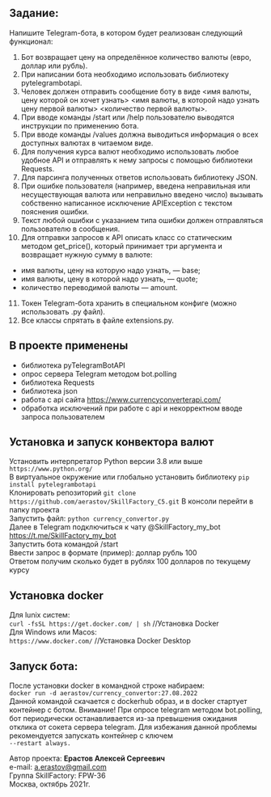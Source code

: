 ## Задание:
Напишите Telegram-бота, в котором будет реализован следующий функционал:

1. Бот возвращает цену на определённое количество валюты (евро, доллар или рубль). 
2. При написании бота необходимо использовать библиотеку pytelegrambotapi. 
3. Человек должен отправить сообщение боту в виде <имя валюты, цену которой он хочет узнать> <имя валюты, в которой надо узнать цену первой валюты> <количество первой валюты>. 
4. При вводе команды /start или /help пользователю выводятся инструкции по применению бота. 
5. При вводе команды /values должна выводиться информация о всех доступных валютах в читаемом виде. 
6. Для получения курса валют необходимо использовать любое удобное API и отправлять к нему запросы с помощью библиотеки Requests. 
7. Для парсинга полученных ответов использовать библиотеку JSON. 
8. При ошибке пользователя (например, введена неправильная или несуществующая валюта или неправильно введено число) вызывать собственно написанное исключение APIException с текстом пояснения ошибки. 
9. Текст любой ошибки с указанием типа ошибки должен отправляться пользователю в сообщения. 
10. Для отправки запросов к API описать класс со статическим методом get_price(), который принимает три аргумента и возвращает нужную сумму в валюте:
- имя валюты, цену на которую надо узнать, — base;
- имя валюты, цену в которой надо узнать, — quote; 
- количество переводимой валюты — amount.
11. Токен Telegram-бота хранить в специальном конфиге (можно использовать .py файл). 
12. Все классы спрятать в файле extensions.py.

## В проекте применены
- библиотека pyTelegramBotAPI
- опрос сервера Telegram методом bot.polling
- библиотека Requests
- библиотека json
- работа с api сайта https://www.currencyconverterapi.com/
- обработка исключений при работе с api и некорректном вводе запроса пользователем


## Установка и запуск конвектора валют
Установить интерпретатор Python версии 3.8 или выше `https://www.python.org/`  
В виртуальное окружение или глобально установить библиотеку `pip install pytelegrambotapi`  
Клонировать репозиторий `git clone https://github.com/aerastov/SkillFactory_C5.git`
В консоли перейти в папку проекта  
Запустить файл: `python currency_convertor.py`  
Далее в Telegram подключиться к чату @SkillFactory_my_bot  
https://t.me/SkillFactory_my_bot  
Запустить бота командой /start  
Ввести запрос в формате (пример): доллар рубль 100  
Ответом получим сколько будет в рублях 100 долларов по текущему курсу  

## Установка docker
Для lunix систем:   
```curl -fsSL https://get.docker.com/ | sh``` //Установка Docker  
Для Windows или Macos:  
```https://www.docker.com/``` //Установка Docker Desktop
## Запуск бота:
После установки docker в командной строке набираем:  
```docker run -d aerastov/currency_convertor:27.08.2022```  
Данной командой скачается с dockerhub образ, и в docker стартует контейнер с ботом.
Внимание! При опросе telegram методом bot.polling, бот периодически останавливается из-за превышения ожидания отклика от 
сокета сервера telegram. Для избежания данной проблемы рекомендуется запускать контейнер с ключем   
```--restart always.```



Автор проекта: **Ерастов Алексей Сергеевич**  
e-mail: a.erastov@gmail.com  
Группа SkillFactory: FPW-36  
Москва, октябрь 2021г.

 
